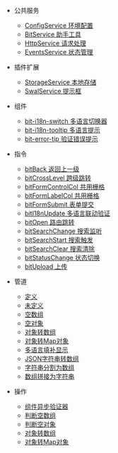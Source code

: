 - 公共服务
  - [ConfigService 环境配置](zh-cn/common/config-service)
  - [BitService 助手工具](zh-cn/common/bit-service)
  - [HttpService 请求处理](zh-cn/common/http-service)
  - [EventsService 状态管理](zh-cn/common/events-service)

- 插件扩展
  - [StorageService 本地存储](zh-cn/plugin/storage-service)
  - [SwalService 提示框](zh-cn/plugin/swal-service)

- 组件
  - [bit-i18n-switch 多语言切换器](zh-cn/component/bit-i18n-switch)
  - [bit-i18n-tooltip 多语言提示](zh-cn/component/bit-i18n-tooltip)
  - [bit-error-tip 验证错误提示](zh-cn/component/bit-error-tip)

- 指令
  - [bitBack 返回上一级](zh-cn/directive/bit-back)
  - [bitCrossLevel 跨级跳转](zh-cn/directive/bit-cross-level)
  - [bitFormControlCol 共用栅格](zh-cn/directive/bit-form-control-col)
  - [bitFormLabelCol 共用栅格](zh-cn/directive/bit-form-label-col)
  - [bitFormSubmit 表单提交](zh-cn/directive/bit-form-submit)
  - [bitI18nUpdate 多语言联动验证](zh-cn/directive/bit-i18n-update)
  - [bitOpen 路由跳转](zh-cn/directive/bit-open)
  - [bitSearchChange 搜索监听](zh-cn/directive/bit-search-change)
  - [bitSearchStart 搜索触发](zh-cn/directive/bit-search-start)
  - [bitSearchClear 搜索清除](zh-cn/directive/bit-search-clear)
  - [bitStatusChange 状态切换](zh-cn/directive/bit-status-change)
  - [bitUpload 上传](zh-cn/directive/bit-upload)

- 管道
  - [定义](zh-cn/pipe/defined)
  - [未定义](zh-cn/pipe/undefined)
  - [空数组](zh-cn/pipe/empty-array)
  - [空对象](zh-cn/pipe/empty-object)
  - [对象转数组](zh-cn/pipe/object-to-array)
  - [对象转Map对象](zh-cn/pipe/object-to-map)
  - [多语言填补显示](zh-cn/pipe/json-chose)
  - [JSON字符串转数组](zh-cn/pipe/json-parse)
  - [字符串分割为数组](zh-cn/pipe/split)
  - [数组拼接为字符串](zh-cn/pipe/join)

- 操作
  - [组件异步验证器](zh-cn/operate/async-validator)
  - [判断空数组](zh-cn/operate/empty-array)
  - [判断空对象](zh-cn/operate/empty-object)
  - [对象转数组](zh-cn/operate/object-to-array)
  - [对象转Map对象](zh-cn/operate/object-to-map)